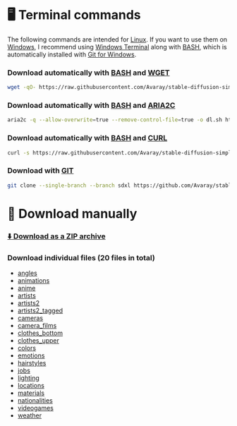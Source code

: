 # 🖥️ Terminal commands

The following commands are intended for [Linux](https://en.wikipedia.org/wiki/Linux). If you want to use them on [Windows](https://en.wikipedia.org/wiki/Microsoft_Windows), I recommend using [Windows Terminal](https://github.com/microsoft/terminal) along with [BASH](https://www.gnu.org/software/bash/), which is automatically installed with [Git for Windows](https://git-scm.com/downloads).

### Download automatically with [BASH](https://www.gnu.org/software/bash/) and [WGET](https://www.gnu.org/software/wget/)

```bash
wget -qO- https://raw.githubusercontent.com/Avaray/stable-diffusion-simple-wildcards/sdxl/scripts/download.sh | bash -s -- wget sdxl
```

### Download automatically with [BASH](https://www.gnu.org/software/bash/) and [ARIA2C](https://aria2.github.io/)

```bash
aria2c -q --allow-overwrite=true --remove-control-file=true -o dl.sh https://raw.githubusercontent.com/Avaray/stable-diffusion-simple-wildcards/sdxl/scripts/download.sh && chmod +x dl.sh && ./dl.sh aria2c sdxl
```

### Download automatically with [BASH](https://www.gnu.org/software/bash/) and [CURL](https://curl.se/)

```bash
curl -s https://raw.githubusercontent.com/Avaray/stable-diffusion-simple-wildcards/sdxl/scripts/download.sh | bash -s -- curl sdxl
```

### Download with [GIT](https://git-scm.com/)

```bash
git clone --single-branch --branch sdxl https://github.com/Avaray/stable-diffusion-simple-wildcards && mv stable-diffusion-simple-wildcards/wildcards/*.txt . > /dev/null 2>&1 && rm -rf stable-diffusion-simple-wildcards
```

# 🧩 Download manually

### [⬇️ Download as a ZIP archive](https://github.com/Avaray/stable-diffusion-simple-wildcards/archive/refs/heads/sdxl.zip)

### Download individual files (20 files in total)

- [angles](../wildcards/angles.txt)
- [animations](../wildcards/animations.txt)
- [anime](../wildcards/anime.txt)
- [artists](../wildcards/artists.txt)
- [artists2](../wildcards/artists2.txt)
- [artists2_tagged](../wildcards/artists2_tagged.txt)
- [cameras](../wildcards/cameras.txt)
- [camera_films](../wildcards/camera_films.txt)
- [clothes_bottom](../wildcards/clothes_bottom.txt)
- [clothes_upper](../wildcards/clothes_upper.txt)
- [colors](../wildcards/colors.txt)
- [emotions](../wildcards/emotions.txt)
- [hairstyles](../wildcards/hairstyles.txt)
- [jobs](../wildcards/jobs.txt)
- [lighting](../wildcards/lighting.txt)
- [locations](../wildcards/locations.txt)
- [materials](../wildcards/materials.txt)
- [nationalities](../wildcards/nationalities.txt)
- [videogames](../wildcards/videogames.txt)
- [weather](../wildcards/weather.txt)

